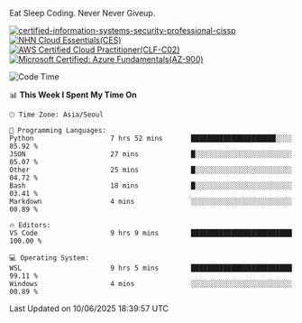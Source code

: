 Eat Sleep Coding.
Never Never Giveup.

[![certified-information-systems-security-professional-cissp](https://github.com/user-attachments/assets/d259884f-7f9a-4d80-a663-6968ead7464a)](https://www.credly.com/badges/f394a010-85a0-450b-9136-8043af01d71c/public_url)
[![NHN Cloud Essentials(CES)](https://github.com/user-attachments/assets/f405dcae-c923-424d-927f-e993bac10fa9)](https://www.nhncloud.com/kr/edu/certification/search)
[![AWS Certified Cloud Practitioner(CLF-C02)](https://github.com/user-attachments/assets/5199a6f5-42d5-4e70-b493-16c3fd42e691)](https://www.credly.com/badges/235e2b66-a782-4a21-ac77-ac4e42037113)
[![Microsoft Certified: Azure Fundamentals(AZ-900)](https://github.com/user-attachments/assets/7eb23f86-6311-42f9-83ab-166a25656710)](https://learn.microsoft.com/en-us/users/tiaz0128/credentials/ca6706271c8233ef)

<!--START_SECTION:waka-->
![Code Time](http://img.shields.io/badge/Code%20Time-4%2C200%20hrs%2031%20mins-blue)

📊 **This Week I Spent My Time On** 

```text
🕑︎ Time Zone: Asia/Seoul

💬 Programming Languages: 
Python                   7 hrs 52 mins       █████████████████████░░░░   85.92 % 
JSON                     27 mins             █░░░░░░░░░░░░░░░░░░░░░░░░   05.07 % 
Other                    25 mins             █░░░░░░░░░░░░░░░░░░░░░░░░   04.72 % 
Bash                     18 mins             █░░░░░░░░░░░░░░░░░░░░░░░░   03.41 % 
Markdown                 4 mins              ░░░░░░░░░░░░░░░░░░░░░░░░░   00.89 % 

🔥 Editors: 
VS Code                  9 hrs 9 mins        █████████████████████████   100.00 % 

💻 Operating System: 
WSL                      9 hrs 5 mins        █████████████████████████   99.11 % 
Windows                  4 mins              ░░░░░░░░░░░░░░░░░░░░░░░░░   00.89 % 
```


 Last Updated on 10/06/2025 18:39:57 UTC
<!--END_SECTION:waka-->
